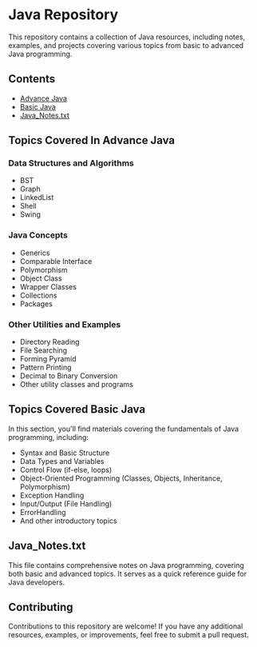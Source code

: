 # Java Repository

This repository contains a collection of Java resources, including notes, examples, and projects covering various topics from basic to advanced Java programming.

## Contents

- [Advance Java](#advance-java)
- [Basic Java](#basic-java)
- [Java_Notes.txt](#java_notes)


## Topics Covered In Advance Java

### Data Structures and Algorithms
- BST
- Graph
- LinkedList
- Shell
- Swing

### Java Concepts
- Generics
- Comparable Interface
- Polymorphism
- Object Class
- Wrapper Classes
- Collections
- Packages

### Other Utilities and Examples
- Directory Reading
- File Searching
- Forming Pyramid
- Pattern Printing
- Decimal to Binary Conversion
- Other utility classes and programs




## Topics Covered Basic Java

In this section, you'll find materials covering the fundamentals of Java programming, including:

- Syntax and Basic Structure
- Data Types and Variables
- Control Flow (if-else, loops)
- Object-Oriented Programming (Classes, Objects, Inheritance, Polymorphism)
- Exception Handling
- Input/Output (File Handling)
- ErrorHandling
- And other introductory topics


## Java_Notes.txt

This file contains comprehensive notes on Java programming, covering both basic and advanced topics. It serves as a quick reference guide for Java developers.

## Contributing

Contributions to this repository are welcome! If you have any additional resources, examples, or improvements, feel free to submit a pull request.





